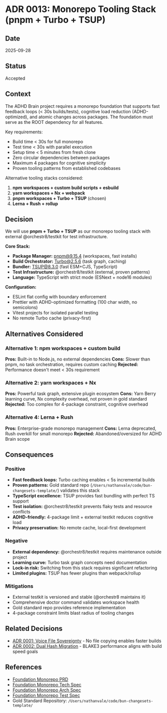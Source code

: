 # ADR 0013: Monorepo Tooling Stack (pnpm + Turbo + TSUP)

## Date
2025-09-28

## Status
Accepted

## Context

The ADHD Brain project requires a monorepo foundation that supports fast feedback loops (< 30s builds/tests), cognitive load reduction (ADHD-optimized), and atomic changes across packages. The foundation must serve as the ROOT dependency for all features.

Key requirements:
- Build time < 30s for full monorepo
- Test time < 30s with parallel execution
- Setup time < 5 minutes from fresh clone
- Zero circular dependencies between packages
- Maximum 4 packages for cognitive simplicity
- Proven tooling patterns from established codebases

Alternative tooling stacks considered:
1. **npm workspaces + custom build scripts + esbuild**
2. **yarn workspaces + Nx + webpack**
3. **pnpm workspaces + Turbo + TSUP** (chosen)
4. **Lerna + Rush + rollup**

## Decision

We will use **pnpm + Turbo + TSUP** as our monorepo tooling stack with external @orchestr8/testkit for test infrastructure.

**Core Stack:**
- **Package Manager:** pnpm@9.15.4 (workspaces, fast installs)
- **Build Orchestrator:** Turbo@2.5.6 (task graph, caching)
- **Bundler:** TSUP@8.3.0 (fast ESM+CJS, TypeScript)
- **Test Infrastructure:** @orchestr8/testkit (external, proven patterns)
- **Language:** TypeScript with strict mode (ESNext + node16 modules)

**Configuration:**
- ESLint flat config with boundary enforcement
- Prettier with ADHD-optimized formatting (100 char width, no semicolons)
- Vitest projects for isolated parallel testing
- No remote Turbo cache (privacy-first)

## Alternatives Considered

### Alternative 1: npm workspaces + custom build
**Pros:** Built-in to Node.js, no external dependencies
**Cons:** Slower than pnpm, no task orchestration, requires custom caching
**Rejected:** Performance doesn't meet < 30s requirement

### Alternative 2: yarn workspaces + Nx
**Pros:** Powerful task graph, extensive plugin ecosystem
**Cons:** Yarn Berry learning curve, Nx complexity overhead, not proven in gold standard
**Rejected:** Too complex for 4-package constraint, cognitive overhead

### Alternative 4: Lerna + Rush
**Pros:** Enterprise-grade monorepo management
**Cons:** Lerna deprecated, Rush overkill for small monorepo
**Rejected:** Abandoned/oversized for ADHD Brain scope

## Consequences

### Positive
- **Fast feedback loops:** Turbo caching enables < 5s incremental builds
- **Proven patterns:** Gold standard repo (`/Users/nathanvale/code/bun-changesets-template/`) validates this stack
- **TypeScript excellence:** TSUP provides fast bundling with perfect TS support
- **Test isolation:** @orchestr8/testkit prevents flaky tests and resource conflicts
- **ADHD-friendly:** 4-package limit + external testkit reduces cognitive load
- **Privacy preservation:** No remote cache, local-first development

### Negative
- **External dependency:** @orchestr8/testkit requires maintenance outside project
- **Learning curve:** Turbo task graph concepts need documentation
- **Lock-in risk:** Switching from this stack requires significant refactoring
- **Limited plugins:** TSUP has fewer plugins than webpack/rollup

### Mitigations
- External testkit is versioned and stable (@orchestr8 maintains it)
- Comprehensive doctor command validates workspace health
- Gold standard repo provides reference implementation
- 4-package constraint limits blast radius of tooling changes

## Related Decisions
- [ADR 0001: Voice File Sovereignty](./0001-voice-file-sovereignty.md) - No file copying enables faster builds
- [ADR 0002: Dual Hash Migration](./0002-dual-hash-migration.md) - BLAKE3 performance aligns with build speed goals

## References
- [Foundation Monorepo PRD](/Users/nathanvale/code/adhd-brain/docs/cross-cutting/prd-foundation-monorepo.md)
- [Foundation Monorepo Tech Spec](/Users/nathanvale/code/adhd-brain/docs/cross-cutting/spec-foundation-monorepo-tech.md)
- [Foundation Monorepo Arch Spec](/Users/nathanvale/code/adhd-brain/docs/cross-cutting/spec-foundation-monorepo-arch.md)
- [Foundation Monorepo Test Spec](/Users/nathanvale/code/adhd-brain/docs/cross-cutting/spec-foundation-monorepo-test.md)
- Gold Standard Repository: `/Users/nathanvale/code/bun-changesets-template/`